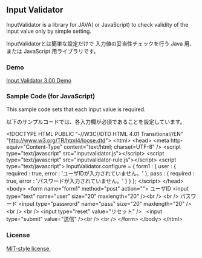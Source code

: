 ## Input Validator

InputValidator is a library for JAVA( or JavaScript) 
to check validity of the input value only by simple setting.

InputValidatorとは簡単な設定だけで
入力値の妥当性チェックを行う Java 用、または JavaScript 用ライブラリです。

### Demo

 [Input Validator 3.00 Demo][1]

### Sample Code (for JavaScript)

This sample code sets that each input value is required.

以下のサンプルコードでは、各入力欄が必須であることを設定しています。

&lt;!DOCTYPE HTML PUBLIC "-//W3C//DTD HTML 4.01 Transitional//EN" "http://www.w3.org/TR/html4/loose.dtd"&gt;
&lt;html&gt;
&lt;head&gt;
&lt;meta http-equiv="Content-Type" content="text/html; charset=UTF-8" /&gt;
&lt;script type="text/javascript" src="inputvalidator.js"&gt;&lt;/script&gt;
&lt;script type="text/javascript" src="inputvalidator-rule.js"&gt;&lt;/script&gt;
&lt;script type="text/javascript"&gt;
InputValidator.configure = {
	form1 : {
		user : {
			required : true,
			error : 'ユーザIDが入力されていません。'
		},
		pass : {
			required : true,
			error : 'パスワードが入力されていません。'
		}
	}
};
&lt;/script&gt;
&lt;/head&gt;
&lt;body&gt;
&lt;form name="form1" method="post" action=""&gt;
ユーザID
&lt;input type="text" name="user" size="20" maxlength="20" /&gt;&lt;br /&gt;
&lt;br /&gt;
パスワード
&lt;input type="password" name="pass" size="20" maxlength="20" /&gt;&lt;br /&gt;
&lt;br /&gt;
&lt;input type="reset" value="リセット" /&gt;&nbsp;&nbsp;
&lt;input type="submit" value="送信" /&gt;&lt;br /&gt;
&lt;br /&gt;
&lt;/form&gt;
&lt;/body&gt;
&lt;/html&gt;

### License

[MIT-style license.][2]

 [1]: http://inputvalidator.appspot.com/
 [2]: http://inputvalidator.appspot.com/license.txt


